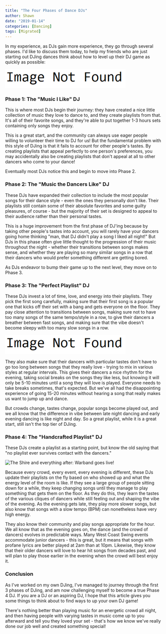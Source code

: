 ```yaml
---
title: "The Four Phases of Dance DJs"
author: Shawn
date: "2019-01-14"
categories: [Dancing]
tags: [Migrated]
---
```


In my experience, as DJs gain more experience, they go through several phases. I'd like to discuss them today, to help my friends who are just starting out DJing dances think about how to level up their DJ game as quickly as possible:

![](/assets/img/posts/image-not-found.png)

### Phase 1: The "Music I Like" DJ

This is where most DJs begin their journey: they have created a nice little collection of music they love to dance to, and they create playlists from that. It's all of their favorite songs, and they're able to put together 1-3 hours sets containing only songs they enjoy.

This is a great start, and the community can always use eager people willing to volunteer their time to DJ for us! But the fundamental problem with this style of DJing is that it fails to account for other people's tastes. By creating playlists that appeal perfectly to one person's preferences, you may accidentally also be creating playlists that don't appeal at all to other dancers who come to your dance!

Eventually most DJs notice this and begin to move into Phase 2.

### Phase 2: The "Music the Dancers Like" DJ

These DJs have expanded their collection to include the most popular songs for their dance style - even the ones they personally don't like. Their playlists still contain some of their absolute favorites and some guilty pleasures, of course - but the majority of their set is designed to appeal to their audience rather than their personal tastes.

This is a huge improvement from the first phase of DJ'ing because by taking other people's tastes into account, you will rarely have your dancers going home thinking "man, that DJ didn't play a song I liked all night!" But DJs in this phase often give little thought to the progression of their music throughout the night - whether their transitions between songs makes sense, and whether they are playing so many similar songs in a row that their dancers who would prefer something different are getting bored.

As DJs endeavor to bump their game up to the next level, they move on to Phase 3.

### Phase 3: The "Perfect Playlist" DJ

These DJs invest a lot of time, love, and energy into their playlists. They pick the first song carefully, making sure that their first song is a popular one that kicks off their set with a bang and gets everyone on the floor. They pay close attention to transitions between songs, making sure not to have too many songs of the same tempo/style in a row, to give their dancers a breather between fast songs, and making sure that the vibe doesn't become sleepy with too many slow songs in a row.

![chrome_2019-01-13_23-35-32.jpg](/assets/img/posts/image-not-found.png)

They also make sure that their dancers with particular tastes don't have to go too long between songs that they really love - trying to mix in various styles at regular intervals. This gives their dancers a nice rhythm for the evening, taking social breaks on the songs they like less, but knowing it will only be 5-10 minutes until a song they will love is played. Everyone needs to take breaks sometimes, that's expected. But we've all had the disappointing experience of going 15-20 minutes without hearing a song that really makes us want to jump up and dance.

But crowds change, tastes change, popular songs become played out, and we all know that the difference in vibe between late night dancing and early evening dancing is like night and day. So a great playlist, while it is a great start, still isn't the top tier of DJing.

### Phase 4: The "Handcrafted Playlist" DJ

These DJs create a playlist as a starting point, but know the old saying that "no playlist ever survives contact with the dancers."

![The Shire and everything after: Warband goes live!](https://proxy.duckduckgo.com/iu/?u=https%3A%2F%2Fpbs.twimg.com%2Fmedia%2FB04S3VPIAAAwawm.jpg&f=1)

Because every crowd, every event, every evening is different, these DJs update their playlists on the fly based on who showed up and what the energy level of the room is like. If they see a large group of people sitting down for a while, they keep changing songs until they manage to play something that gets them on the floor. As they do this, they learn the tastes of the various cliques of dancers while still feeling out and shaping the vibe of the evening. As the evening gets late, they play more slower songs, but also know that songs with a slow tempo (BPM) can nonetheless have very high energy.

They also know their community and play songs appropriate for the hour. We all know that as the evening goes on, the dance (and the crowd of dancers) evolves in predictable ways. Many West Coast Swing events accommodate junior dancers - this is great, but it means that songs with profane lyrics are better played at 2am than at 10pm. Likewise, they know that their older dancers will love to hear hit songs from decades past, and will plan to play those earlier in the evening when the crowd will best enjoy it.

### Conclusion

As I've worked on my own DJing, I've managed to journey through the first 3 phases of DJing, and am now challenging myself to become a true Phase 4 DJ. If you are a DJ or an aspiring DJ, I hope that this article gives you some things to think about to find ways to up your own DJ game!

There's nothing better than playing music for an energetic crowd all night, and then having people with varying tastes in music come up to you afterward and tell you they loved your set - that's how we know we've really done our job well and created something special!
